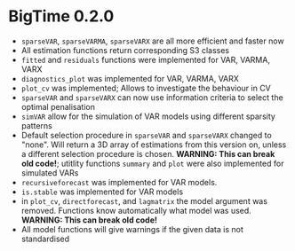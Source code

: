 # BigTime 0.2.0

* `sparseVAR`, `sparseVARMA`, `sparseVARX` are all more efficient and faster now
* All estimation functions return corresponding S3 classes
* `fitted` and `residuals` functions were implemented for VAR, VARMA, VARX 
* `diagnostics_plot` was implemented for VAR, VARMA, VARX
* `plot_cv` was implemented; Allows to investigate the behaviour in CV 
* `sparseVAR` and `sparseVARX` can now use information criteria to select the optimal penalisation
* `simVAR` allow for the simulation of VAR models using different sparsity patterns
* Default selection procedure in `sparseVAR` and `sparseVARX` changed to "none". Will return a 3D array of estimations from this version on, unless a different selection procedure is chosen. **WARNING: This can break old code!**; utitlity functions `summary` and `plot` were also implemented for simulated VARs
* `recursiveforecast` was implemented for VAR models. 
* `is.stable` was implemented for VAR models
* in `plot_cv`, `directforecast`, and `lagmatrix` the model argument was removed. Functions know  automatically what model was used. **WARNING: This can break old code!** 
* All model functions will give warnings if the given data is not standardised
